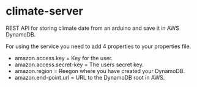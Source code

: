 # climate-server
REST API for storing climate date from an arduino and save it in AWS DynamoDB.

For using the service you need to add 4 properties to your properties file.
* amazon.access.key = Key for the user.
* amazon.access.secret-key = The users secret key.
* amazon.region = Reegon where you have created your DynamoDB.
* amazon.end-point.url = URL to the DynamoDB root in AWS.
